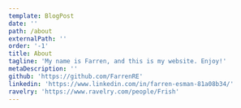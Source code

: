 ```yaml
---
template: BlogPost
date: ''
path: /about
externalPath: ''
order: '-1'
title: About
tagline: 'My name is Farren, and this is my website. Enjoy!'
metaDescription: ''
github: 'https://github.com/FarrenRE'
linkedin: 'https://www.linkedin.com/in/farren-esman-81a08b34/'
ravelry: 'https://www.ravelry.com/people/Frish'
---
```


